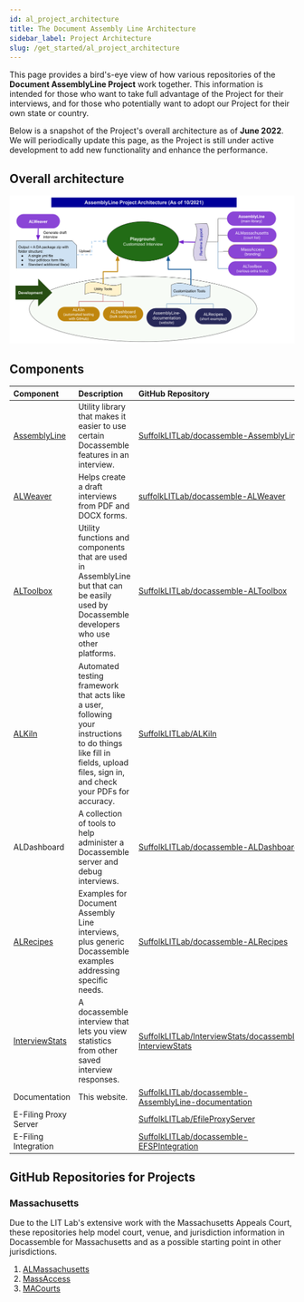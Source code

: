 ```yaml
---
id: al_project_architecture
title: The Document Assembly Line Architecture
sidebar_label: Project Architecture
slug: /get_started/al_project_architecture
---
```

This page provides a bird's-eye view of how various repositories of the **Document AssemblyLine Project** work together. This information is intended for those who want to take full advantage of the Project for their interviews, and for those who potentially want to adopt our Project for their own state or country.  

Below is a snapshot of the Project's overall architecture as of **June 2022**. We will periodically update this page, as the Project is still under active development to add new functionality and enhance the performance.

## Overall architecture
![AL Project architecture graph](../assets/al_project_architecture.png)

## Components

| Component | Description | GitHub Repository |
|:----------|:------------|:------------------|
| [AssemblyLine](https://github.com/suffolkLITLab/docassemble-AssemblyLine) | Utility library that makes it easier to use certain Docassemble features in an interview. | [SuffolkLITLab/docassemble-AssemblyLine](https://github.com/SuffolkLITLab/docassemble-AssemblyLine) |
| [ALWeaver](/docs/generating_code) | Helps create a draft interviews from PDF and DOCX forms. | [suffolkLITLab/docassemble-ALWeaver](https://github.com/SuffolkLITLab/docassemble-ALWeaver) |
| [ALToolbox](https://github.com/SuffolkLITLab/docassemble-ALToolbox) | Utility functions and components that are used in AssemblyLine but that can be easily used by Docassemble developers who use other platforms. | [SuffolkLITLab/docassemble-ALToolbox](https://github.com/SuffolkLITLab/docassemble-ALToolbox) |
| [ALKiln](/docs/alkiln/intro) | Automated testing framework that acts like a user, following your instructions to do things like fill in fields, upload files, sign in, and check your PDFs for accuracy. | [SuffolkLITLab/ALKiln](https://github.com/SuffolkLITLab/ALKiln) |
| ALDashboard | A collection of tools to help administer a Docassemble server and debug interviews. | [SuffolkLITLab/docassemble-ALDashboard](https://github.com/SuffolkLITLab/docassemble-ALDashboard) |
| [ALRecipes](/docs/framework/alrecipes) | Examples for Document Assembly Line interviews, plus generic Docassemble examples addressing specific needs. | [SuffolkLITLab/docassemble-ALRecipes](https://github.com/SuffolkLITLab/docassemble-ALRecipes) |
| [InterviewStats](https://github.com/SuffolkLITLab/docassemble-InterviewStats/) | A docassemble interview that lets you view statistics from other saved interview responses. | [SuffolkLITLab/InterviewStats/docassemble-InterviewStats](https://github.com/SuffolkLITLab/docassemble-InterviewStats/) |
| Documentation | This website. | [SuffolkLITLab/docassemble-AssemblyLine-documentation](https://github.com/SuffolkLITLab/docassemble-AssemblyLine-documentation) |
| E-Filing Proxy Server |  | [SuffolkLITLab/EfileProxyServer](https://github.com/SuffolkLITLab/EfileProxyServer) |
| E-Filing Integration |  | [SuffolkLITLab/docassemble-EFSPIntegration](https://github.com/SuffolkLITLab/docassemble-EFSPIntegration/) |

## GitHub Repositories for Projects


### Massachusetts
Due to the LIT Lab's extensive work with the Massachusetts Appeals Court, these repositories help model court, venue, and jurisdiction information in Docassemble for Massachusetts and as a possible starting point in other jurisdictions.

1. [ALMassachusetts](https://github.com/suffolkLITLab/docassemble-ALMassachusetts)
1. [MassAccess](https://github.com/suffolkLITLab/docassemble-MassAccess)
1. [MACourts](https://github.com/GBLS/docassemble-MACourts)